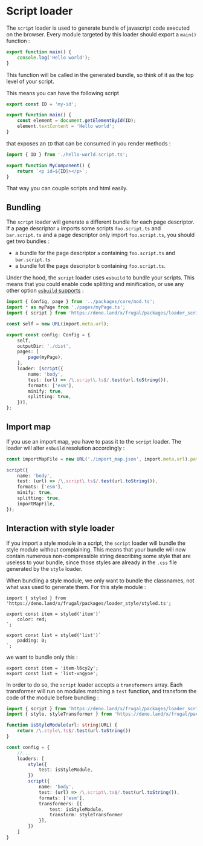 # Script loader

The `script` loader is used to generate bundle of javascript code executed on the browser. Every module targeted by this loader should export a `main()` function :

```ts
export function main() {
    console.log('Hello world');
}
```

This function will be called in the generated bundle, so think of it as the top level of your script.

This means you can have the following script

```ts
export const ID = 'my-id';

export function main() {
    const element = document.getElementById(ID);
    element.textContent = 'Hello world';
}
```

that exposes an `ID` that can be consumed in you render methods :

```ts
import { ID } from './hello-world.script.ts';

export function MyComponent() {
    return `<p id=${ID}></p>`;
}
```

That way you can couple scripts and html easily.

## Bundling

The `script` loader will generate a different bundle for each page descriptor. If a page descriptor `a` imports some scripts `foo.script.ts` and `bar.script.ts` and a page descriptor only import `foo.script.ts`, you should get two bundles :

- a bundle for the page descriptor `a` containing `foo.script.ts` and `bar.script.ts`
- a bundle fot the page descriptor `b` containing `foo.script.ts`.

Under the hood, the `script` loader uses `esbuild` to bundle your scripts. This means that you could enable code splitting and minification, or use any other option [`esbuild` supports](https://esbuild.github.io/api/#build-api) :

```ts
import { Config, page } from '../packages/core/mod.ts';
import * as myPage from './pages/myPage.ts';
import { script } from 'https://deno.land/x/frugal/packages/loader_script/mod.ts';

const self = new URL(import.meta.url);

export const config: Config = {
    self,
    outputDir: './dist',
    pages: [
        page(myPage),
    ],
    loader: [script({
        name: 'body',
        test: (url) => /\.script\.ts$/.test(url.toString()),
        formats: ['esm'],
        minify: true,
        splitting: true,
    })],
};
```

## Import map

If you use an import map, you have to pass it to the `script` loader. The loader will alter `esbuild` resolution accordingly :

```ts
const importMapFile = new URL('./import_map.json', import.meta.url).pathname;

script({
    name: 'body',
    test: (url) => /\.script\.ts$/.test(url.toString()),
    formats: ['esm'],
    minify: true,
    splitting: true,
    importMapFile,
});
```

## Interaction with style loader

If you import a style module in a script, the `script` loader will bundle the style module without complaining. This means that your bundle will now contain numerous non-compressible string describing some style that are useless to your bundle, since those styles are already in the `.css` file generated by the `style` loader.

When bundling a style module, we only want to bundle the classnames, not what was used to generate them. For this style module :

```tsx
import { styled } from 'https://deno.land/x/frugal/packages/loader_style/styled.ts';

export const item = styled('item')`
    color: red;
`;

export const list = styled('list')`
    padding: 0;
`;
```

we want to bundle only this :

```tsx
export const item = 'item-l6cy2y';
export const list = 'list-vngyoe';
```

In order to do so, the `script` loader accepts a `transformers` array. Each transformer will run on modules matching a `test` function, and transform the code of the module before bundling :

```ts
import { script } from 'https://deno.land/x/frugal/packages/loader_script/mod.ts';
import { style, styleTransformer } from 'https://deno.land/x/frugal/packages/loader_style/mod.ts';

function isStyleModule(url: string|URL) {
    return /\.style\.ts$/.test(url.toString())
}

const config = {
    //...
    loaders: [
        style({
            test: isStyleModule,
        })
        script({
            name: 'body',
            test: (url) => /\.script\.ts$/.test(url.toString()),
            formats: ['esm'],
            transformers: [{
                test: isStyleModule,
                transform: styleTransformer
            }],
        })
    ]
}
```
